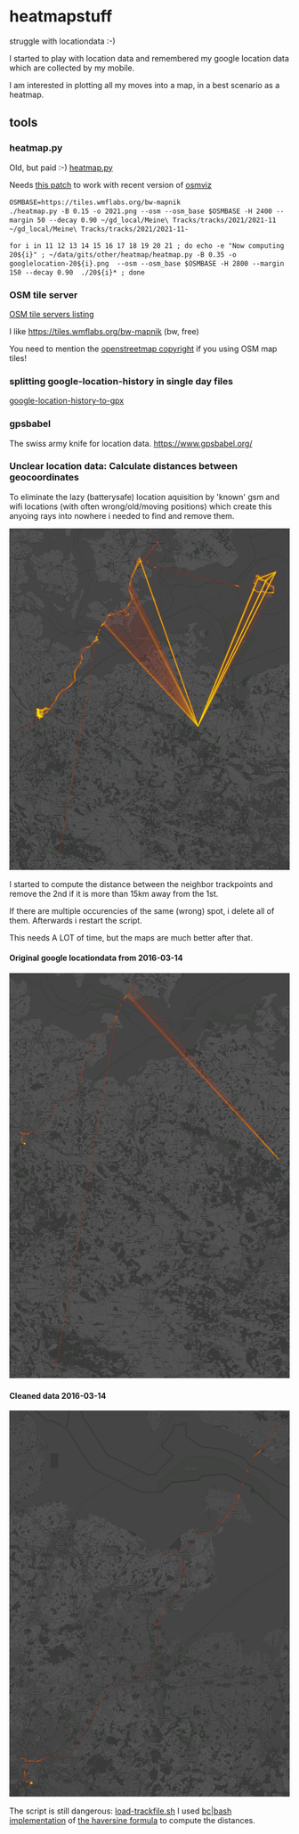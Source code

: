 # heatmapstuff
struggle with locationdata :-)

I started to play with location data and remembered my google location
data which are collected by my mobile.

I am interested in plotting all my moves into a map, in a best scenario as a heatmap.

## tools

### heatmap.py

Old, but paid :-)
[heatmap.py](https://sethoscope.net/heatmap/) 

Needs [this patch](https://github.com/sethoscope/heatmap/pull/62) to work with recent version of [osmviz](https://github.com/hugovk/osmviz)

```
OSMBASE=https://tiles.wmflabs.org/bw-mapnik
./heatmap.py -B 0.15 -o 2021.png --osm --osm_base $OSMBASE -H 2400 --margin 50 --decay 0.90 ~/gd_local/Meine\ Tracks/tracks/2021/2021-11 ~/gd_local/Meine\ Tracks/tracks/2021/2021-11-
```

```
for i in 11 12 13 14 15 16 17 18 19 20 21 ; do echo -e "Now computing 20${i}" ; ~/data/gits/other/heatmap/heatmap.py -B 0.35 -o googlelocation-20${i}.png  --osm --osm_base $OSMBASE -H 2800 --margin 150 --decay 0.90  ./20${i}* ; done
```

### OSM tile server 

[OSM tile servers listing](https://wiki.openstreetmap.org/wiki/Tile_servers) 

I like https://tiles.wmflabs.org/bw-mapnik (bw, free)

You need to mention the [openstreetmap copyright](https://www.openstreetmap.org/copyright) if you using OSM map tiles!

### splitting google-location-history in single day files

[google-location-history-to-gpx](https://gist.github.com/juliushaertl/743704745b953fb54f9fca27ed124078)

### gpsbabel

The swiss army knife for location data. https://www.gpsbabel.org/

### Unclear location data: Calculate distances between geocoordinates

To eliminate the lazy (batterysafe) location aquisition by 'known' gsm and wifi
locations (with often wrong/old/moving positions) which create this anyoing rays into nowhere
i needed to find and remove them.

![switching to an old geo location of a mobile wifi2gsm router](readme-assets/google-wifi-location-wrong.png)

I started to compute the distance between the neighbor trackpoints and remove
the 2nd if it is more than 15km away from the 1st.

If there are multiple occurencies of the same (wrong) spot, i delete all of them. Afterwards i restart the script.

This needs A LOT of time, but the maps are much better after that.

#### Original google locationdata from 2016-03-14
![compare unclear map](readme-assets/before-cleaning.png)

#### Cleaned data 2016-03-14
![compare clear map](readme-assets/after-cleaning.png)

The script is still dangerous: [load-trackfile.sh](bin/load-trackfile.sh) I
used [bc|bash implementation](http://rosettacode.org/wiki/Haversine_formula#bc)
of [the haversine formula](https://en.wikipedia.org/wiki/Haversine_formula) to compute the distances.

